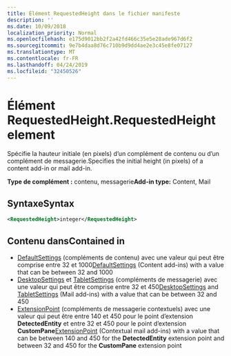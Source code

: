 ```yaml
---
title: Élément RequestedHeight dans le fichier manifeste
description: ''
ms.date: 10/09/2018
localization_priority: Normal
ms.openlocfilehash: e175d9012bb2f2a42fd466c35e5e28ade967d6f2
ms.sourcegitcommit: 9e7b4daa8d76c710b9d9dd4ae2e3c45e8fe07127
ms.translationtype: MT
ms.contentlocale: fr-FR
ms.lasthandoff: 04/24/2019
ms.locfileid: "32450526"
---
```

# <a name="requestedheight-element"></a><span data-ttu-id="089cc-102">Élément RequestedHeight.</span><span class="sxs-lookup"><span data-stu-id="089cc-102">RequestedHeight element</span></span>

<span data-ttu-id="089cc-103">Spécifie la hauteur initiale (en pixels) d’un complément de contenu ou d’un complément de messagerie.</span><span class="sxs-lookup"><span data-stu-id="089cc-103">Specifies the initial height (in pixels) of a content add-in or mail add-in.</span></span> 

<span data-ttu-id="089cc-104">**Type de complément :** contenu, messagerie</span><span class="sxs-lookup"><span data-stu-id="089cc-104">**Add-in type:** Content, Mail</span></span>

## <a name="syntax"></a><span data-ttu-id="089cc-105">Syntaxe</span><span class="sxs-lookup"><span data-stu-id="089cc-105">Syntax</span></span>

```XML
<RequestedHeight>integer</RequestedHeight>
```

## <a name="contained-in"></a><span data-ttu-id="089cc-106">Contenu dans</span><span class="sxs-lookup"><span data-stu-id="089cc-106">Contained in</span></span>

- <span data-ttu-id="089cc-107">[DefaultSettings](defaultsettings.md) (compléments de contenu) avec une valeur qui peut être comprise entre 32 et 1000</span><span class="sxs-lookup"><span data-stu-id="089cc-107">[DefaultSettings](defaultsettings.md) (Content add-ins) with a value that can be between 32 and 1000</span></span>
- <span data-ttu-id="089cc-108">[DesktopSettings](desktopsettings.md) et [TabletSettings](tabletsettings.md) (compléments de messagerie) avec une valeur qui peut être comprise entre 32 et 450</span><span class="sxs-lookup"><span data-stu-id="089cc-108">[DesktopSettings](desktopsettings.md) and [TabletSettings](tabletsettings.md) (Mail add-ins) with a value that can be between 32 and 450</span></span>
- <span data-ttu-id="089cc-109">[ExtensionPoint](extensionpoint.md) (compléments de messagerie contextuels) avec une valeur qui peut être entre 140 et 450 pour le point d’extension **DetectedEntity** et entre 32 et 450 pour le point d’extension **CustomPane**</span><span class="sxs-lookup"><span data-stu-id="089cc-109">[ExtensionPoint](extensionpoint.md) (Contextual mail add-ins) with a value that can be between 140 and 450 for the **DetectedEntity** extension point and between 32 and 450 for the **CustomPane** extension point</span></span>
